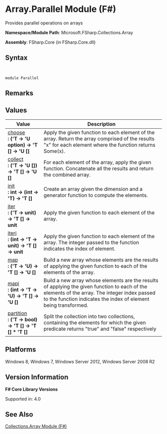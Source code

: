 # Array.Parallel Module (F#)

Provides parallel operations on arrays

**Namespace/Module Path**: Microsoft.FSharp.Collections.Array

**Assembly**: FSharp.Core (in FSharp.Core.dll)


## Syntax


```


module Parallel

```



## Remarks

## Values


|Value|Description|
|-----|-----------|
|[choose](http://msdn.microsoft.com/en-us/library/2deed2b4-eb4c-4d03-9931-0f5bbb47f1f1)<br />**: ('T -&gt; 'U option) -&gt; 'T [] -&gt; 'U []**|Apply the given function to each element of the array. Return the array comprised of the results "x" for each element where the function returns Some(x).|
|[collect](http://msdn.microsoft.com/en-us/library/3787e401-d84e-4521-9d7f-87303753dc7b)<br />**: ('T -&gt; 'U []) -&gt; 'T [] -&gt; 'U []**|For each element of the array, apply the given function. Concatenate all the results and return the combined array.|
|[init](http://msdn.microsoft.com/en-us/library/96c71191-2fa4-42fc-9418-80e1a1906fef)<br />**: int -&gt; (int -&gt; 'T) -&gt; 'T []**|Create an array given the dimension and a generator function to compute the elements.|
|[iter](http://msdn.microsoft.com/en-us/library/2484b54a-41b7-482e-8931-b528b32ba93e)<br />**: ('T -&gt; unit) -&gt; 'T [] -&gt; unit**|Apply the given function to each element of the array.|
|[iteri](http://msdn.microsoft.com/en-us/library/5e777c6f-9b12-4a63-8168-9d7a66205482)<br />**: (int -&gt; 'T -&gt; unit) -&gt; 'T [] -&gt; unit**|Apply the given function to each element of the array. The integer passed to the function indicates the index of element.|
|[map](http://msdn.microsoft.com/en-us/library/0485547d-15e9-41ed-a3a6-fb5816413fed)<br />**: ('T -&gt; 'U) -&gt; 'T [] -&gt; 'U []**|Build a new array whose elements are the results of applying the given function to each of the elements of the array.|
|[mapi](http://msdn.microsoft.com/en-us/library/994595e4-6886-467e-a6c3-cebc4e621052)<br />**: (int -&gt; 'T -&gt; 'U) -&gt; 'T [] -&gt; 'U []**|Build a new array whose elements are the results of applying the given function to each of the elements of the array. The integer index passed to the function indicates the index of element being transformed.|
|[partition](http://msdn.microsoft.com/en-us/library/1981a0bd-8d44-46a2-a3f3-3e5cc7b78fce)<br />**: ('T -&gt; bool) -&gt; 'T [] -&gt; 'T [] &#42; 'T []**|Split the collection into two collections, containing the elements for which the given predicate returns "true" and "false" respectively|

## Platforms
Windows 8, Windows 7, Windows Server 2012, Windows Server 2008 R2


## Version Information
**F# Core Library Versions**

Supported in: 4.0


## See Also
[Collections.Array Module &#40;F&#35;&#41;](Collections.Array-Module-%28FSharp%29.md)

